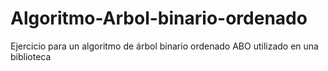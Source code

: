 # Algoritmo-Arbol-binario-ordenado
Ejercicio para un algoritmo de árbol binario ordenado ABO utilizado en una biblioteca
